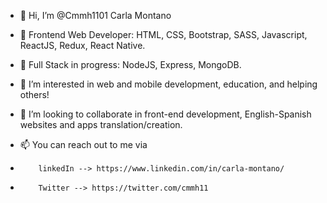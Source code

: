 - 👋 Hi, I’m @Cmmh1101 Carla Montano

- 🌱 Frontend Web Developer: HTML, CSS, Bootstrap, SASS, Javascript, ReactJS, Redux, React Native. 
- 🌱 Full Stack in progress: NodeJS, Express, MongoDB.

- 👀 I’m interested in web and mobile development, education, and helping others!
 
- 💞️ I’m looking to collaborate in front-end development, English-Spanish websites and apps translation/creation. 


- 📫 You can reach out to me via 

-         linkedIn --> https://www.linkedin.com/in/carla-montano/ 
-         Twitter --> https://twitter.com/cmmh11

<!---
Cmmh1101/Cmmh1101 is a ✨ special ✨ repository because its `README.md` (this file) appears on your GitHub profile.
You can click the Preview link to take a look at your changes.
--->
